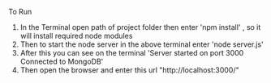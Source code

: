 To Run
1. In the Terminal open path of project folder then enter 'npm install' , so it will install required node modules
2. Then to start the node server in the above terminal enter 'node server.js' 
3. After this you can see on the terminal 'Server started on port 3000 Connected to MongoDB' 
4. Then open the browser and enter this url "http://localhost:3000/"